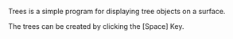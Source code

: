 Trees is a simple program for displaying tree objects on a surface.

The trees can be created by clicking the [Space] Key.
